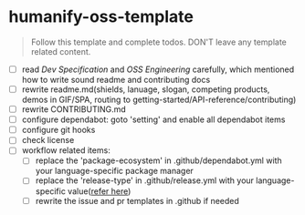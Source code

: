 # humanify-oss-template

> Follow this template and complete todos. DON'T leave any template related content.

- [ ] read *Dev Specification* and *OSS Engineering* carefully, which mentioned how to write sound readme and contributing docs
- [ ] rewrite readme.md(shields, lanuage, slogan, competing products, demos in GIF/SPA, routing to getting-started/API-reference/contributing)
- [ ] rewrite CONTRIBUTING.md
- [ ] configure dependabot: goto 'setting' and enable all dependabot items
- [ ] configure git hooks
- [ ] check license
- [ ] workflow related items: 
  - [ ] replace the 'package-ecosystem' in .github/dependabot.yml with your language-specific package manager
  - [ ] replace the 'release-type' in .github/release.yml with your language-specific value([refer here](https://github.com/googleapis/release-please?tab=readme-ov-file#strategy-language-types-supported))
  - [ ] rewrite the issue and pr templates in .github if needed
